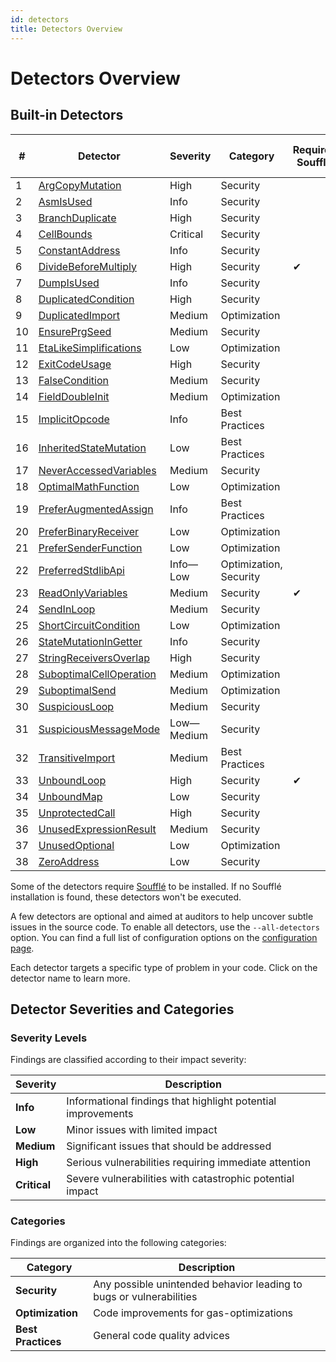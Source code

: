 ```yaml
---
id: detectors
title: Detectors Overview
---
```


# Detectors Overview

## Built-in Detectors

| #  | Detector | Severity | Category | Requires Soufflé | Enabled by default |
|----|----------|----------|----------|------------------|--------------------|
| 1  | [ArgCopyMutation](./detectors/ArgCopyMutation.md) | High | Security |  | ✔ |
| 2  | [AsmIsUsed](./detectors/AsmIsUsed.md) | Info | Security |  |  |
| 3  | [BranchDuplicate](./detectors/BranchDuplicate.md) | High | Security |  | ✔ |
| 4  | [CellBounds](./detectors/CellBounds.md) | Critical | Security |  | ✔ |
| 5  | [ConstantAddress](./detectors/ConstantAddress.md) | Info | Security |  |  |
| 6  | [DivideBeforeMultiply](./detectors/DivideBeforeMultiply.md) | High | Security | ✔ | ✔ |
| 7  | [DumpIsUsed](./detectors/DumpIsUsed.md) | Info | Security |  |  |
| 8  | [DuplicatedCondition](./detectors/DuplicatedCondition.md) | High | Security |  | ✔ |
| 9  | [DuplicatedImport](./detectors/DuplicatedImport.md) | Medium | Optimization |  | ✔ |
| 10  | [EnsurePrgSeed](./detectors/EnsurePrgSeed.md) | Medium | Security |  | ✔ |
| 11  | [EtaLikeSimplifications](./detectors/EtaLikeSimplifications.md) | Low | Optimization |  | ✔ |
| 12  | [ExitCodeUsage](./detectors/ExitCodeUsage.md) | High | Security |  | ✔ |
| 13  | [FalseCondition](./detectors/FalseCondition.md) | Medium | Security |  | ✔ |
| 14  | [FieldDoubleInit](./detectors/FieldDoubleInit.md) | Medium | Optimization |  | ✔ |
| 15  | [ImplicitOpcode](./detectors/ImplicitOpcode.md) | Info | Best Practices |  |  |
| 16  | [InheritedStateMutation](./detectors/InheritedStateMutation.md) | Low | Best Practices |  |  |
| 17  | [NeverAccessedVariables](./detectors/NeverAccessedVariables.md) | Medium | Security |  | ✔ |
| 18  | [OptimalMathFunction](./detectors/OptimalMathFunction.md) | Low | Optimization |  | ✔ |
| 19  | [PreferAugmentedAssign](./detectors/PreferAugmentedAssign.md) | Info | Best Practices |  |  |
| 20  | [PreferBinaryReceiver](./detectors/PreferBinaryReceiver.md) | Low | Optimization |  | ✔ |
| 21  | [PreferSenderFunction](./detectors/PreferSenderFunction.md) | Low | Optimization |  | ✔ |
| 22  | [PreferredStdlibApi](./detectors/PreferredStdlibApi.md) | Info—Low | Optimization, Security |  | ✔ |
| 23  | [ReadOnlyVariables](./detectors/ReadOnlyVariables.md) | Medium | Security | ✔ | ✔ |
| 24  | [SendInLoop](./detectors/SendInLoop.md) | Medium | Security |  |  |
| 25  | [ShortCircuitCondition](./detectors/ShortCircuitCondition.md) | Low | Optimization |  | ✔ |
| 26  | [StateMutationInGetter](./detectors/StateMutationInGetter.md) | Info | Security |  |  |
| 27  | [StringReceiversOverlap](./detectors/StringReceiversOverlap.md) | High | Security |  | ✔ |
| 28  | [SuboptimalCellOperation](./detectors/SuboptimalCellOperation.md) | Medium | Optimization |  | ✔ |
| 29  | [SuboptimalSend](./detectors/SuboptimalSend.md) | Medium | Optimization |  | ✔ |
| 30  | [SuspiciousLoop](./detectors/SuspiciousLoop.md) | Medium | Security |  | ✔ |
| 31  | [SuspiciousMessageMode](./detectors/SuspiciousMessageMode.md) | Low—Medium | Security |  | ✔ |
| 32  | [TransitiveImport](./detectors/TransitiveImport.md) | Medium | Best Practices |  | ✔ |
| 33  | [UnboundLoop](./detectors/UnboundLoop.md) | High | Security | ✔ | ✔ |
| 34  | [UnboundMap](./detectors/UnboundMap.md) | Low | Security |  |  |
| 35  | [UnprotectedCall](./detectors/UnprotectedCall.md) | High | Security |  | ✔ |
| 36  | [UnusedExpressionResult](./detectors/UnusedExpressionResult.md) | Medium | Security |  | ✔ |
| 37  | [UnusedOptional](./detectors/UnusedOptional.md) | Low | Optimization |  | ✔ |
| 38  | [ZeroAddress](./detectors/ZeroAddress.md) | Low | Security |  | ✔ |

Some of the detectors require [Soufflé](https://souffle-lang.github.io/install) to be installed. If no Soufflé installation is found, these detectors won't be executed.

A few detectors are optional and aimed at auditors to help uncover subtle issues in the source code. To enable all detectors, use the `--all-detectors` option. You can find a full list of configuration options on the [configuration page](./tutorial/configuration.md).

Each detector targets a specific type of problem in your code. Click on the detector name to learn more.

## Detector Severities and Categories

### Severity Levels

Findings are classified according to their impact severity:

| Severity | Description |
|----------|-------------|
| **Info** | Informational findings that highlight potential improvements |
| **Low** | Minor issues with limited impact |
| **Medium** | Significant issues that should be addressed |
| **High** | Serious vulnerabilities requiring immediate attention |
| **Critical** | Severe vulnerabilities with catastrophic potential impact |

### Categories

Findings are organized into the following categories:

| Category | Description |
|----------|-------------|
| **Security** | Any possible unintended behavior leading to bugs or vulnerabilities |
| **Optimization** | Code improvements for gas-optimizations |
| **Best Practices** | General code quality advices |
